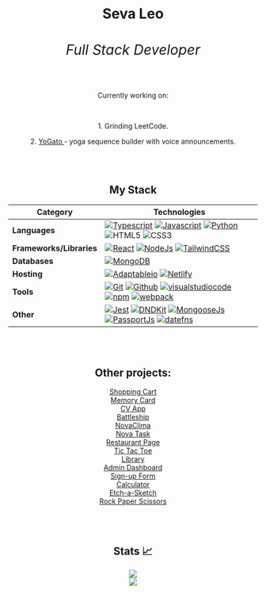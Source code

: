 <h1 align="center" color="red">Seva Leo <span><h6>Full Stack Developer</h6></span></h1>



<p align="center">Currently working on: </p>
<br>
  <p align="center">1. Grinding LeetCode.</p>
  <p align="center">2. <a href="https://github.com/sevleo/YoGato">YoGato </a> - yoga sequence builder with voice announcements.</p>

<br>
<br>

  
<div align="center">

## My Stack


| Category               | Technologies                                                                                                                                                                                                                                       |
|------------------------|----------------------------------------------------------------------------------------------------------------------------------------------------------------------------------------------------------------------------------------------------|
| **Languages**          | [![Typescript][Typescript]][Typescript-url] [![Javascript][Javascript]][Javascript-url] [![Python][Python]][Python-url] ![HTML5] ![CSS3]                                                                                                            |
| **Frameworks/Libraries** | [![React][React.js]][React-url] [![NodeJs][Node.js]][Node-url] [![TailwindCSS][TailwindCSS]][TailwindCSS-url]                                                                                                                                    |
| **Databases**          | [![MongoDB][MongoDB]][MongoDB-url]                                                                                                                                                                                                                 |
| **Hosting**            | [![Adaptableio][Adaptableio]][Adaptableio-url] [![Netlify][Netlify]][Netlify-url]                                                                                                                                                                  |
| **Tools**              | [![Git][Git]][Git-url] [![Github][Github]][Github-url] [![visualstudiocode][visualstudiocode]][visualstudiocode-url] [![npm][npm]][npm-url] [![webpack][webpack]][webpack-url]                                                                      |
| **Other**              | [![Jest][Jest]][Jest-url] [![DNDKit][DNDKit]][DNDKit-url] [![MongooseJs][MongooseJs]][MongooseJs-url] [![PassportJs][PassportJs]][PassportJs-url] [![datefns][datefns]][datefns-url]                                                               |                                      |

<br>
<br>
</div>

<div align="center">
  
## Other projects:
[Shopping Cart](https://github.com/sevleo/shopping-cart)
<br>
[Memory Card](https://github.com/sevleo/memory-card)
<br>
[CV App](https://github.com/sevleo/cv-app)
<br>
[Battleship](https://github.com/sevleo/battleship)
<br>
[NovaClima](https://github.com/sevleo/NovaClima)
<br>
[Nova Task](https://github.com/sevleo/nova_task)
<br>
[Restaurant Page](https://github.com/sevleo/restaurant_page)
<br>
[Tic Tac Toe](https://github.com/sevleo/tic_tac_toe)
<br>
[Library](https://github.com/sevleo/library)
<br>
[Admin Dashboard](https://github.com/sevleo/admin_dashboard)
<br>
[Sign-up Form](https://github.com/sevleo/Sign-up_Form)
<br>
[Calculator](https://github.com/sevleo/calculator)
<br>
[Etch-a-Sketch](https://github.com/sevleo/Etch-a-Sketch)
<br>
[Rock Paper Scissors](https://github.com/sevleo/rock-paper-scissors)

<br>
<br>
</div>


<div align="center">
  
## Stats 📈
<img 
  src="https://github-readme-stats.vercel.app/api/top-langs/?username=sevleo&theme=react&layout=compact"
/>
</br>
<img
  src="https://github-readme-streak-stats.herokuapp.com/?user=sevleo&&theme=react&&hide_border=true"
/>
<br/>
</div>

[React.js]: https://img.shields.io/badge/React-20232A?style=for-the-badge&logo=react&logoColor=61DAFB
[React-url]: https://reactjs.org/
[Node.js]: https://img.shields.io/badge/Node.js-20232A?style=for-the-badge&logo=nodedotjs&logoColor=#5FA04E
[Node-url]: https://nodejs.org/en
[Typescript]: https://img.shields.io/badge/Typescript-20232A?style=for-the-badge&logo=typescript&logoColor=#3178C6
[Typescript-url]: https://www.typescriptlang.org/
[Javascript]: https://img.shields.io/badge/Javascript-20232A?style=for-the-badge&logo=javascript&logoColor=#F7DF1E
[Javascript-url]: https://www.javascript.com/
[TailwindCSS]: https://img.shields.io/badge/tailwindcss-20232A?style=for-the-badge&logo=tailwindcss&logoColor=#06B6D4
[TailwindCSS-url]: https://tailwindcss.com/
[MongoDB]: https://img.shields.io/badge/mongodb-20232A?style=for-the-badge&logo=mongodb
[MongoDB-url]: https://www.mongodb.com/
[Git]: https://img.shields.io/badge/git-20232A?style=for-the-badge&logo=git
[Git-url]: https://git-scm.com/
[Github]: https://img.shields.io/badge/github-20232A?style=for-the-badge&logo=github
[Github-url]: https://github.com/
[visualstudiocode]: https://img.shields.io/badge/VSCode-20232A?style=for-the-badge&logo=visualstudiocode
[visualstudiocode-url]: https://code.visualstudio.com/
[npm]: https://img.shields.io/badge/npm-20232A?style=for-the-badge&logo=npm
[npm-url]: https://www.npmjs.com/
[webpack]: https://img.shields.io/badge/webpack-20232A?style=for-the-badge&logo=webpack
[webpack-url]: https://webpack.js.org/
[Python]: https://img.shields.io/badge/Python-20232A?style=for-the-badge&logo=Python
[Python-url]: https://www.python.org/
[HTML5]: https://img.shields.io/badge/HTML5-20232A?style=for-the-badge&logo=HTML5
[CSS3]: https://img.shields.io/badge/CSS3-20232A?style=for-the-badge&logo=CSS3
[Adaptableio]: https://img.shields.io/badge/Adaptable.io-20232A?style=for-the-badge&logo=Adaptable.io
[Adaptableio-url]: https://adaptable.io/
[Netlify]: https://img.shields.io/badge/Netlify-20232A?style=for-the-badge&logo=Netlify
[Netlify-url]: https://www.netlify.com/

[Jest]: https://img.shields.io/badge/Jest-20232A?style=for-the-badge&logo=Jest
[Jest-url]: https://www.netlify.com/
[DNDKit]: https://img.shields.io/badge/DND%20Kit-20232A?style=for-the-badge&logo=DNDKit
[DNDKit-url]: https://dndkit.com/
[MongooseJs]: https://img.shields.io/badge/MongooseJs-20232A?style=for-the-badge&logo=MongooseJs
[MongooseJs-url]: https://mongoosejs.com/
[PassportJs]: https://img.shields.io/badge/PassportJS-20232A?style=for-the-badge&logo=Passport
[PassportJs-url]: https://www.passportjs.org/
[datefns]: https://img.shields.io/badge/datefns-20232A?style=for-the-badge&logo=datefns
[datefns-url]: https://date-fns.org/
